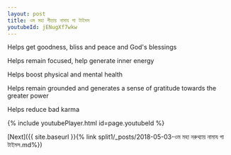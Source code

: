 ```yaml
---
layout: post
title: ওম মহা গীতায় নামায গা টাইমস
youtubeId: jENugXf7wkw
---
```

 
 
Helps get goodness, bliss and peace and God's blessings
 
Helps remain focused, help generate inner energy 
 
Helps boost physical and mental health 
 
Helps remain grounded and generates a sense of gratitude towards the greater power 
 
Helps reduce bad karma
 
 
 
 


{% include youtubePlayer.html id=page.youtubeId %}
 
[Next]({{ site.baseurl }}{% link  split1/_posts/2018-05-03-ওম মহা নরুথ্যায় নামায গা টাইমস.md%})
 
